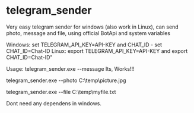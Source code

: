 # telegram_sender
Very easy telegram sender for windows (also work in Linux), can send photo, message and file, using official BotApi and system variables

Windows: set TELEGRAM_API_KEY=API-KEY and CHAT_ID  - set CHAT_ID=Chat-ID
Linux: export TELEGRAM_API_KEY=API-KEY and export CHAT_ID=Chat-ID"

Usage:
telegram_sender.exe --message Its, Works!!!

telegram_sender.exe --photo C:\temp\picture.jpg

telegram_sender.exe --file C:\temp\myfile.txt

Dont need any dependens in windows.
